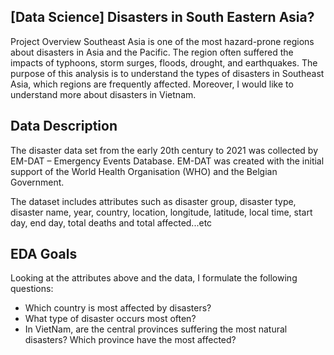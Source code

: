 ## [Data Science] Disasters in South Eastern Asia?

Project Overview
Southeast Asia is one of the most hazard-prone regions about disasters in Asia and the Pacific. The region often suffered the impacts of typhoons, storm surges, floods, drought, and earthquakes. The purpose of this analysis is to understand the types of disasters in Southeast Asia, which regions are frequently affected. Moreover, I would like to understand more about disasters in Vietnam.

## Data Description
The disaster data set from the early 20th century to 2021 was collected by EM-DAT – Emergency Events Database. EM-DAT was created with the initial support of the World Health Organisation (WHO) and the Belgian Government.

The dataset includes attributes such as disaster group, disaster type, disaster name, year, country, location, longitude, latitude, local time, start day, end day, total deaths and total affected...etc

## EDA Goals
Looking at the attributes above and the data, I formulate the following questions:
- Which country is most affected by disasters?
- What type of disaster occurs most often?
- In VietNam, are the central provinces suffering the most natural disasters? Which province have the most affected?
